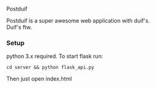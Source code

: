 Postduif

Postduif is a super awesome web application with duif's.<br />
Duif's ftw.

### Setup
python 3.x required. To start flask run:
```shell
cd server && python flask_api.py
```
Then just open index.html

